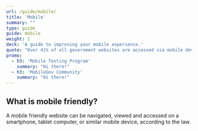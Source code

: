 ```yaml
---
url: /guide/mobile/
title: 'Mobile'
summary: ""
type: guide
guide: mobile
weight: 1
deck: 'A guide to improving your mobile experience.'
quote: "Over 41% of all government websites are accessed via mobile devices."
promo:
  - h3: 'Mobile Testing Program'
    summary: "Hi there!"
  - h3: 'MobileGov Community'
    summary: "Hi there!"
---
```


## What is mobile friendly?

A mobile friendly website can be navigated, viewed and accessed on a smartphone, tablet computer, or similar mobile device, according to the law.
